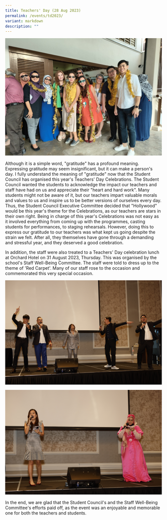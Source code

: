 ```yaml
---
title: Teachers' Day (28 Aug 2023)
permalink: /events/td2023/
variant: markdown
description: ""
---
```


![](/images/Events/2023%20Teachers'%20Day/Image_4.jpeg)

Although it is a simple word, "gratitude" has a profound meaning. Expressing gratitude may seem insignificant, but it can make a person's day. I fully understand the meaning of "gratitude" now that the Student Council has organised this year's Teachers' Day Celebrations. The Student Council wanted the students to acknowledge the impact our teachers and staff have had on us and appreciate their "heart and hard work". Many students might not be aware of it, but our teachers impart valuable morals and values to us and inspire us to be better versions of ourselves every day. Thus, the Student Council Executive Committee decided that "Hollywood" would be this year's theme for the Celebrations, as our teachers are stars in their own right. Being in charge of this year's Celebrations was not easy as it involved everything from coming up with the programmes, casting students for performances, to staging rehearsals. However, doing this to express our gratitude to our teachers was what kept us going despite the strain we felt. After all, they themselves have gone through a demanding and stressful year, and they deserved a good celebration. 

In addition, the staff were also treated to a Teachers' Day celebration lunch at Orchard Hotel on 31 August 2023, Thursday. This was organised by the school's Staff Well-Being Committee. The staff were told to dress up to the theme of 'Red Carpet'. Many of our staff rose to the occasion and commemorated this very special occasion. 

![](/images/Events/2023%20Teachers'%20Day/_SR59772.JPG)

![](/images/Events/2023%20Teachers'%20Day/_SR59802.JPG)

In the end, we are glad that the Student Council's and the Staff Well-Being Committee's efforts paid off, as the event was an enjoyable and memorable one for both the teachers and students.